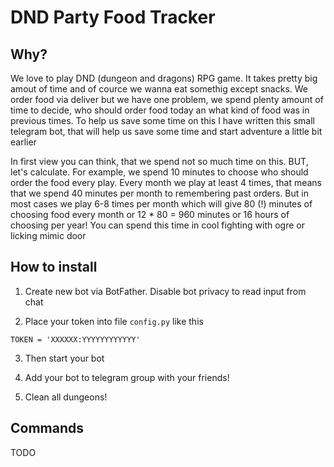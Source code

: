 #  DND Party Food Tracker

## Why?

We love to play DND (dungeon and dragons) RPG game. It takes pretty big amout of time and of cource we wanna eat somethig except snacks. We order food via deliver but we have one problem, we spend plenty amount of time to decide, who should order food today an what kind of food was in previous times. To help us save some time on this I have written this small telegram bot, that will help us save some time and start adventure a little bit earlier

In first view you can think, that we spend not so much time on this. BUT, let's calculate. For example, we spend 10 minutes to choose who should order the food every play. Every month we play at least 4 times, that means that we spend 40 minutes per month to remembering past orders. But in most cases we play 6-8 times per month which will give 80 (!) minutes of choosing food every month or 12 * 80 = 960 minutes or 16 hours of choosing per year! You can spend this time in cool fighting with ogre or licking mimic door

## How to install

1. Create new bot via BotFather. Disable bot privacy to read input from chat

2. Place your token into file `config.py` like this

```TOKEN = 'XXXXXX:YYYYYYYYYYYY'```

3. Then start your bot

4. Add your bot to telegram group with your friends!

5. Clean all dungeons!


## Commands

TODO
